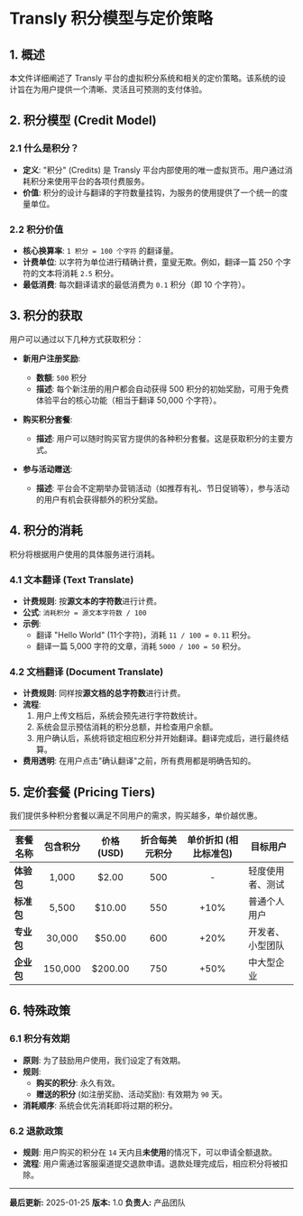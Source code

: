 # Transly 积分模型与定价策略

## 1. 概述

本文件详细阐述了 Transly 平台的虚拟积分系统和相关的定价策略。该系统的设计旨在为用户提供一个清晰、灵活且可预测的支付体验。

## 2. 积分模型 (Credit Model)

### 2.1 什么是积分？

- **定义**: "积分" (Credits) 是 Transly 平台内部使用的唯一虚拟货币。用户通过消耗积分来使用平台的各项付费服务。
- **价值**: 积分的设计与翻译的字符数量挂钩，为服务的使用提供了一个统一的度量单位。

### 2.2 积分价值

- **核心换算率**: `1 积分 = 100 个字符` 的翻译量。
- **计费单位**: 以字符为单位进行精确计费，童叟无欺。例如，翻译一篇 250 个字符的文本将消耗 `2.5` 积分。
- **最低消费**: 每次翻译请求的最低消费为 `0.1` 积分（即 10 个字符）。

## 3. 积分的获取

用户可以通过以下几种方式获取积分：

- **新用户注册奖励**:
  - **数额**: `500` 积分
  - **描述**: 每个新注册的用户都会自动获得 500 积分的初始奖励，可用于免费体验平台的核心功能（相当于翻译 50,000 个字符）。

- **购买积分套餐**:
  - **描述**: 用户可以随时购买官方提供的各种积分套餐。这是获取积分的主要方式。

- **参与活动赠送**:
  - **描述**: 平台会不定期举办营销活动（如推荐有礼、节日促销等），参与活动的用户有机会获得额外的积分奖励。

## 4. 积分的消耗

积分将根据用户使用的具体服务进行消耗。

### 4.1 文本翻译 (Text Translate)

- **计费规则**: 按**源文本的字符数**进行计费。
- **公式**: `消耗积分 = 源文本字符数 / 100`
- **示例**:
    - 翻译 "Hello World" (11个字符)，消耗 `11 / 100 = 0.11` 积分。
    - 翻译一篇 5,000 字符的文章，消耗 `5000 / 100 = 50` 积分。

### 4.2 文档翻译 (Document Translate)

- **计费规则**: 同样按**源文档的总字符数**进行计费。
- **流程**:
    1. 用户上传文档后，系统会预先进行字符数统计。
    2. 系统会显示预估消耗的积分总额，并检查用户余额。
    3. 用户确认后，系统将锁定相应积分并开始翻译。翻译完成后，进行最终结算。
- **费用透明**: 在用户点击"确认翻译"之前，所有费用都是明确告知的。

## 5. 定价套餐 (Pricing Tiers)

我们提供多种积分套餐以满足不同用户的需求，购买越多，单价越优惠。

| 套餐名称        | 包含积分 | 价格 (USD) | 折合每美元积分 | 单价折扣 (相比标准包) | 目标用户         |
| --------------- | :------: | :--------: | :------------: | :------------------: | ---------------- |
| **体验包**      |  1,000   |   $2.00    |      500       |          -           | 轻度使用者、测试 |
| **标准包**      |  5,500   |   $10.00   |      550       |         +10%         | 普通个人用户     |
| **专业包**      |  30,000  |   $50.00   |      600       |         +20%         | 开发者、小型团队 |
| **企业包**      |  150,000 |  $200.00   |      750       |         +50%         | 中大型企业       |

## 6. 特殊政策

### 6.1 积分有效期

- **原则**: 为了鼓励用户使用，我们设定了有效期。
- **规则**:
    - **购买的积分**: 永久有效。
    - **赠送的积分** (如注册奖励、活动奖励): 有效期为 `90` 天。
- **消耗顺序**: 系统会优先消耗即将过期的积分。

### 6.2 退款政策

- **规则**: 用户购买的积分在 `14` 天内且**未使用**的情况下，可以申请全额退款。
- **流程**: 用户需通过客服渠道提交退款申请。退款处理完成后，相应积分将被扣除。

---
**最后更新:** 2025-01-25
**版本:** 1.0
**负责人:** 产品团队 